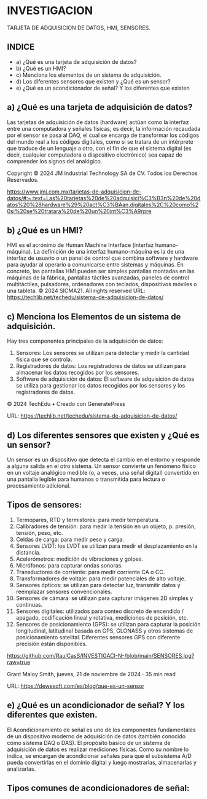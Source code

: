 # INVESTIGACION 
TARJETA DE ADQUISICION DE DATOS, HMI, SENSORES.
## INDICE
- a)	¿Qué es una tarjeta de adquisición de datos?
- b)	¿Qué es un HMI?
- c)	Menciona los elementos de un sistema de adquisición.
- d)	Los diferentes sensores que existen y ¿Qué es un sensor?
- e)	¿Qué es un acondicionador de señal?  Y los diferentes que existen

  
## a)	¿Qué es una tarjeta de adquisición de datos?

Las tarjetas de adquisición de datos (hardware) actúan como la interfaz entre una computadora y señales físicas, es decir, la información recaudada por el sensor se pasa al DAQ, el cual se encarga de transformar los códigos del mundo real a los códigos digitales, como si se tratara de un intérprete que traduce de un lenguaje a otro, con el fin de que el sistema digital (es decir, cualquier computadora o dispositivo electrónico) sea capaz de comprender los signos del analógico.

Copyright © 2024 JM Industrial Technology SA de CV. Todos los Derechos Reservados.

https://www.jmi.com.mx/tarjetas-de-adquisicion-de-datos/#:~:text=Las%20tarjetas%20de%20adquisici%C3%B3n%20de%20datos%20%28hardware%29%20act%C3%BAan,digitales%2C%20como%20si%20se%20tratara%20de%20un%20int%C3%A9rpre

## b)	¿Qué es un HMI?

HMI es el acrónimo de Human Machine Interface (interfaz humano-máquina). La definición de una interfaz humano-máquina es la de una interfaz de usuario o un panel de control que combina software y hardware para ayudar al operario a comunicarse entre sistemas y máquinas.
En concreto, las pantallas HMI pueden ser simples pantallas montadas en las máquinas de la fábrica, pantallas táctiles avanzadas, paneles de control multitáctiles, pulsadores, ordenadores con teclados, dispositivos móviles o una tableta.
© 2024 SICMA21. All rights reserved
URL: https://techlib.net/techedu/sistema-de-adquisicion-de-datos/


## c)	Menciona los Elementos de un sistema de adquisición.

Hay tres componentes principales de la adquisición de datos:
1. Sensores: Los sensores se utilizan para detectar y medir la cantidad física que se controla.
2. Registradores de datos: Los registradores de datos se utilizan para almacenar los datos recogidos por los sensores.
3. Software de adquisición de datos: El software de adquisición de datos se utiliza para gestionar los datos recogidos por los sensores y los registradores de datos.

© 2024 TechEdu • Creado con GeneratePress

URL: https://techlib.net/techedu/sistema-de-adquisicion-de-datos/


## d)	Los diferentes sensores que existen y ¿Qué es un sensor?


Un sensor es un dispositivo que detecta el cambio en el entorno y responde a alguna salida en el otro sistema. Un sensor convierte un fenómeno físico en un voltaje analógico medible (o, a veces, una señal digital) convertido en una pantalla legible para humanos o transmitida para lectura o procesamiento adicional.

## Tipos de sensores:

1. Termopares, RTD y termistores: para medir temperatura.
2. Calibradores de tensión: para medir la tensión en un objeto, p. presión, tensión, peso, etc.
3. Celdas de carga: para medir peso y carga.
4. Sensores LVDT: los LVDT se utilizan para medir el desplazamiento en la distancia.
5. Acelerómetros: medición de vibraciones y golpes.
6. Micrófonos: para capturar ondas sonoras.
7. Transductores de corriente: para medir corriente CA o CC.
8. Transformadores de voltaje: para medir potenciales de alto voltaje.
9. Sensores ópticos: se utilizan para detectar luz, transmitir datos y reemplazar sensores convencionales.
10. Sensores de cámara: se utilizan para capturar imágenes 2D simples y continuas.
11. Sensores digitales: utilizados para conteo discreto de encendido / apagado, codificación lineal y rotativa, mediciones de posición, etc.
12. Sensores de posicionamiento (GPS): se utilizan para capturar la posición longitudinal, latitudinal basada en GPS, GLONASS y otros sistemas de posicionamiento satelital. Diferentes sensores GPS con diferente precisión están disponibles.

https://github.com/RaulCasS/INVESTIGACI-N-/blob/main/SENSORES.jpg?raw=true

Grant Maloy Smith, jueves, 21 de noviembre de 2024 · 35 min read

URL: https://dewesoft.com/es/blog/que-es-un-sensor

## e)	¿Qué es un acondicionador de señal? Y los diferentes que existen.

El Acondicionamiento de señal es uno de los componentes fundamentales de un dispositivo moderno de adquisición de datos (también conocido como sistema DAQ o DAS). El propósito básico de un sistema de adquisición de datos es realizar mediciones físicas.
Como su nombre lo indica, se encargan de acondicionar señales para que el subsistema A/D pueda convertirlas en el dominio digital y luego mostrarlas, almacenarlas y analizarlas.

## Tipos comunes de acondicionadores de señal:



